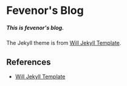 # Fevenor's Blog

##### This is fevenor's blog.

The Jekyll theme is from [Will Jekyll Template](https://github.com/willianjusten/will-jekyll-template).

## References

* [Will Jekyll Template](https://github.com/willianjusten/will-jekyll-template)